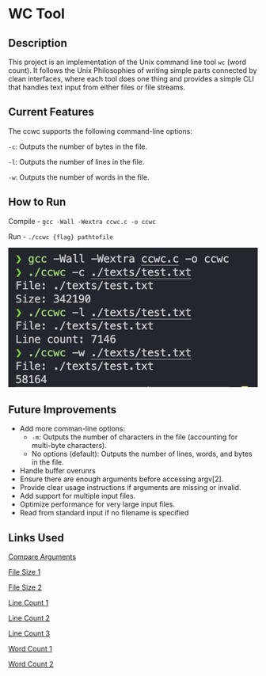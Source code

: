 
# WC Tool

## Description
This project is an implementation of the Unix command line tool `wc` (word count). It follows the Unix Philosophies of writing simple parts connected by clean interfaces, where each tool does one thing and provides a simple CLI that handles text input from either files or file streams.

## Current Features
The ccwc supports the following command-line options:

`-c`: Outputs the number of bytes in the file.

`-l`: Outputs the number of lines in the file.

`-w`: Outputs the number of words in the file.

## How to Run
Compile - `gcc -Wall -Wextra ccwc.c -o ccwc`

Run - `./ccwc {flag} pathtofile`

![Program Output](./images/output.png)
## Future Improvements

- Add more comman-line options:
    - `-m`: Outputs the number of characters in the file (accounting for multi-byte characters).
    - No options (default): Outputs the number of lines, words, and bytes in the file.
- Handle buffer overunrs
- Ensure there are enough arguments before accessing argv[2].
- Provide clear usage instructions if arguments are missing or invalid.
- Add support for multiple input files.
- Optimize performance for very large input files.
- Read from standard input if no filename is specified
## Links Used

[Compare Arguments](https://stackoverflow.com/questions/27525617/how-to-properly-compare-command-line-arguments#:~:text=To%20compare%20strings%2C%20you%20need%20to%20use%20strcmp()%20.&text=if%20you%20want%20to%20check,%22%2Ds%22%20or%20not.&text=Compare%20the%20two%20strings%20using,(s1%2Cs2)%20function.&text=if%20you%20check%20the%20argv,condition%20will%20not%20be%20true.)

[File Size 1](https://stackoverflow.com/questions/48063652/how-can-i-get-a-files-size-in-c-without-using-either-fseek-or-stat)

[File Size 2](https://ccodelearner.com/c-examples/find-size-of-file/#:~:text=Finding%20the%20Size,-Once%20we%20have&text=In%20C%2C%20we%20can%20use%20the%20fseek()%20and%20ftell,the%20next%20operation%20will%20occur.)

[Line Count 1](https://stackoverflow.com/questions/12733105/c-function-that-counts-lines-in-file)

[Line Count 2](https://www.youtube.com/watch?v=AAF207cxbXk)

[Line Count 3](https://codeforwin.org/c-programming/c-program-count-characters-words-lines-in-file)

[Word Count 1](https://www.javatpoint.com/program-to-find-the-number-of-words-in-the-given-text-file)

[Word Count 2](https://stackoverflow.com/questions/7374062/how-do-i-count-the-number-of-words-in-a-text-file-using-c)